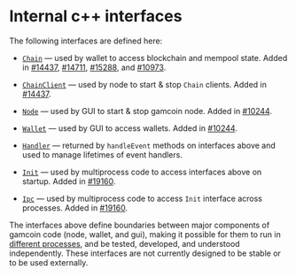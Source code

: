 # Internal c++ interfaces

The following interfaces are defined here:

* [`Chain`](chain.h) — used by wallet to access blockchain and mempool state. Added in [#14437](https://github.com/gamcoin/gamcoin/pull/14437), [#14711](https://github.com/gamcoin/gamcoin/pull/14711), [#15288](https://github.com/gamcoin/gamcoin/pull/15288), and [#10973](https://github.com/gamcoin/gamcoin/pull/10973).

* [`ChainClient`](chain.h) — used by node to start & stop `Chain` clients. Added in [#14437](https://github.com/gamcoin/gamcoin/pull/14437).

* [`Node`](node.h) — used by GUI to start & stop gamcoin node. Added in [#10244](https://github.com/gamcoin/gamcoin/pull/10244).

* [`Wallet`](wallet.h) — used by GUI to access wallets. Added in [#10244](https://github.com/gamcoin/gamcoin/pull/10244).

* [`Handler`](handler.h) — returned by `handleEvent` methods on interfaces above and used to manage lifetimes of event handlers.

* [`Init`](init.h) — used by multiprocess code to access interfaces above on startup. Added in [#19160](https://github.com/gamcoin/gamcoin/pull/19160).

* [`Ipc`](ipc.h) — used by multiprocess code to access `Init` interface across processes. Added in [#19160](https://github.com/gamcoin/gamcoin/pull/19160).

The interfaces above define boundaries between major components of gamcoin code (node, wallet, and gui), making it possible for them to run in [different processes](../../doc/multiprocess.md), and be tested, developed, and understood independently. These interfaces are not currently designed to be stable or to be used externally.
